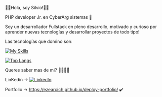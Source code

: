 :100::raised_hands:Hola, soy Silvio!:100::raised_hands:

PHP developer Jr. en CyberArg sistemas 💼 

Soy un desarrollador Fullstack en pleno desarrollo, motivado y curioso por aprender nuevas tecnologías y desarrollar proyectos de todo tipo! 

Las tecnologías que domino son:

[![My Skills](https://skillicons.dev/icons?i=js,html,css,bootstrap,mysql,php,laravel,jquery)](https://skillicons.dev)

[![Top Langs](https://github-readme-stats.vercel.app/api/top-langs/?username=EzeArcich&layout=compact)](https://github.com/EzeArcich/github-readme-stats)

Queres saber mas de mi? 🔽🔽🔽🔽

LinKedin -> <a href="https://www.linkedin.com/in/silvio-arcich-5629841ba/"><img src="imgs/linkedin.svg" alt="LinkedIn"></a>

Portfolio -> https://ezearcich.github.io/deploy-portfolio/ :heavy_check_mark:
